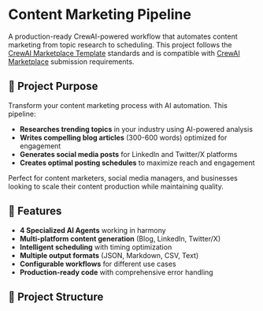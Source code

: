# Content Marketing Pipeline

A production-ready CrewAI-powered workflow that automates content marketing from topic research to scheduling. This project follows the [CrewAI Marketplace Template](https://github.com/crewAIInc/marketplace-crew-template) standards and is compatible with [CrewAI Marketplace](https://marketplace.crewai.com) submission requirements.

## 🎯 Project Purpose

Transform your content marketing process with AI automation. This pipeline:

- **Researches trending topics** in your industry using AI-powered analysis
- **Writes compelling blog articles** (300-600 words) optimized for engagement
- **Generates social media posts** for LinkedIn and Twitter/X platforms
- **Creates optimal posting schedules** to maximize reach and engagement

Perfect for content marketers, social media managers, and businesses looking to scale their content production while maintaining quality.

## 🚀 Features

- **4 Specialized AI Agents** working in harmony
- **Multi-platform content generation** (Blog, LinkedIn, Twitter/X)
- **Intelligent scheduling** with timing optimization
- **Multiple output formats** (JSON, Markdown, CSV, Text)
- **Configurable workflows** for different use cases
- **Production-ready code** with comprehensive error handling

## 📁 Project Structure

